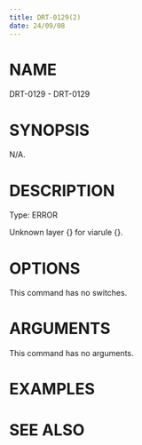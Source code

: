 ```yaml
---
title: DRT-0129(2)
date: 24/09/08
---
```


# NAME

DRT-0129 - DRT-0129

# SYNOPSIS

N/A.

# DESCRIPTION

Type: ERROR

Unknown layer {} for viarule {}.

# OPTIONS

This command has no switches.

# ARGUMENTS

This command has no arguments.

# EXAMPLES

# SEE ALSO
